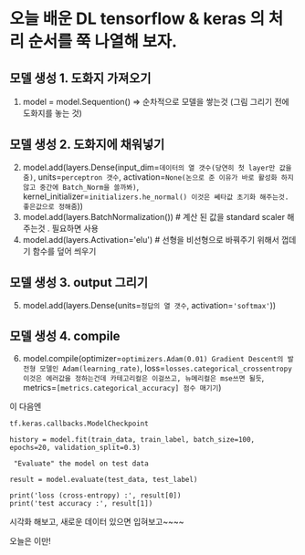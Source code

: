 # 오늘 배운 DL tensorflow & keras 의 처리 순서를 쭉 나열해 보자.

## 모델 생성 1. 도화지 가져오기
1. model = model.Sequention() => 순차적으로 모델을 쌓는것 (그림 그리기 전에 도화지를 놓는 것)

## 모델 생성 2. 도화지에 채워넣기
2. model.add(layers.Dense(input_dim=`데이터의 열 갯수(당연히 첫 layer만 값을 줌)`, units=`perceptron 갯수`, activation=`None(논으로 준 이유가 바로 활성화 하지 않고 중간에 Batch_Norm을 쓸까봐)`, kernel_initializer=`initializers.he_normal() 이것은 쎄타값 초기화 해주는것. 좋은값으로 정해줌`))
3. model.add(layers.BatchNormalization())  # 계산 된 값을 standard scaler 해주는것 . 필요하면 사용
4. model.add(layers.Activation='elu')  # 선형을 비선형으로 바꿔주기 위해서 껍데기 함수를 덮어 씌우기

## 모델 생성 3. output 그리기
5. model.add(layers.Dense(units=`정답의 열 갯수`, activation=`'softmax'`))

## 모델 생성 4. compile
6. model.compile(optimizer=`optimizers.Adam(0.01) Gradient Descent의 발전형 모델인 Adam(learning_rate)`, loss=`losses.categorical_crossentropy 이것은 에러값을 정하는건데 카테고리컬은 이걸쓰고, 뉴메리컬은 mse쓰면 될듯`, metrics=`[metrics.categorical_accuracy] 점수 매기기`)

이 다음엔
```
tf.keras.callbacks.ModelCheckpoint
```
```
history = model.fit(train_data, train_label, batch_size=100, epochs=20, validation_split=0.3) 
```
```
 "Evaluate" the model on test data

result = model.evaluate(test_data, test_label)

print('loss (cross-entropy) :', result[0])
print('test accuracy :', result[1])
```
시각화 해보고, 새로운 데이터 있으면 입혀보고~~~~

오늘은 이만!